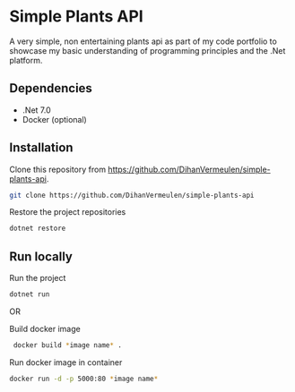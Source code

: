 # Simple Plants API

A very simple, non entertaining plants api as part of my code portfolio to showcase my basic understanding of programming principles and the .Net platform.

## Dependencies

- .Net 7.0
- Docker (optional)

## Installation

Clone this repository from https://github.com/DihanVermeulen/simple-plants-api.

```bash
git clone https://github.com/DihanVermeulen/simple-plants-api
```

Restore the project repositories

```bash
dotnet restore
```

## Run locally

Run the project

```bash
dotnet run
```

OR

Build docker image

```bash
 docker build *image name* .
```

Run docker image in container

```bash
docker run -d -p 5000:80 *image name*
```

